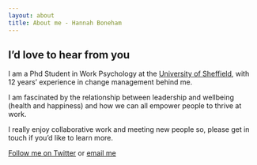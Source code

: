 ```yaml
---
layout: about
title: About me - Hannah Boneham
---
```


## I’d love to hear from you

I am a Phd Student in Work Psychology at the [University of Sheffield](https://www.sheffield.ac.uk/management/phd/doctoral-researchers/hannah-boneham), with 12 years’ experience in change management behind me.

I am fascinated by the relationship between leadership and wellbeing (health and happiness) and how we can all empower people to thrive at work.

I really enjoy collaborative work and meeting new people so, please get in touch if you’d like to learn more.

[Follow me on Twitter](https://twitter.com/hannahboneham?lang=en) or [email me](mailto:h.boneham@sheffield.ac.uk?subject=Website%20Enquiry)